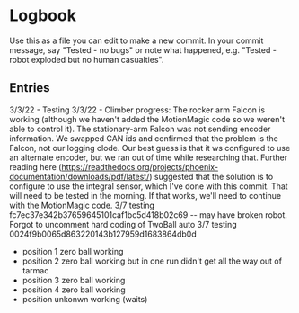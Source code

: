 # Logbook

Use this as a file you can edit to make a new commit.  In your commit message, say "Tested - no bugs" or note what happened, e.g. "Tested - robot exploded but no human casualties".

## Entries

3/3/22 - Testing
3/3/22 - Climber progress:  The rocker arm Falcon is working (although we haven't added the MotionMagic code so we weren't able to control it).  The stationary-arm Falcon was not sending encoder information.  We swapped CAN ids and confirmed that the problem is the Falcon, not our logging clode.  Our best guess is that it ws configured to use an alternate encoder, but we ran out of time while researching that.  Further reading here (https://readthedocs.org/projects/phoenix-documentation/downloads/pdf/latest/) suggested that the solution is to configure to use the integral sensor, which I've done with this commit.  That will need to be tested in the morning.  If that works, we'll need to continue with the MotionMagic code.
3/7 testing fc7ec37e342b37659645101caf1bc5d418b02c69 -- may have broken robot. Forgot to uncomment hard coding of TwoBall auto
3/7 testing 0024f9b0065d863220143b127959d1683864db0d
 - position 1 zero ball working
 - position 2 zero ball working but in one run didn't get all the way out of tarmac
 - position 3 zero ball working
 - position 4 zero ball working
 - position unkonwn working (waits)